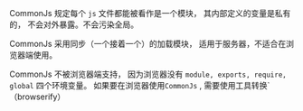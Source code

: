 CommonJs 规定每个 `js` 文件都能被看作是一个模块， 其内部定义的变量是私有的， 不会对外暴露。不会污染全局。

CommonJs 采用同步（一个接着一个）的加载模块， 适用于服务器，不适合在浏览器端使用。

CommonJs 不被浏览器端支持， 因为浏览器没有 `module, exports, require, global` 四个环境变量。
如果要在浏览器使用`CommonJs` , 需要使用工具转换`（browserify）

